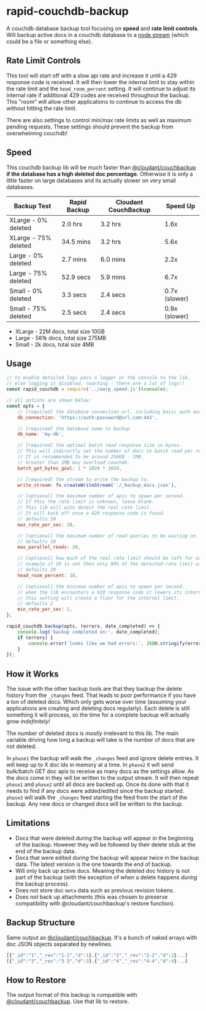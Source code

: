 # rapid-couchdb-backup

A couchdb database backup tool focusing on **speed** and **rate limit controls**.
Will backup active docs in a couchdb database to a [node stream](https://nodejs.org/api/stream.html) (which could be a file or something else).

## Rate Limit Controls

This tool will start off with a slow api rate and increase it until a 429 response code is received.
It will then lower the internal limit to stay within the rate limit and the `head_room_percent` setting.
It will continue to adjust its internal rate if additional 429 codes are received throughout the backup.
This "room" will allow other applications to continue to access the db without hitting the rate limit.

There are also settings to control min/max rate limits as well as maximum pending requests.
These settings should prevent the backup from overwhelming couchdb!

## Speed

This couchdb backup lib will be much faster than [@cloudant/couchbackup](https://github.com/cloudant/couchbackup) **if the database has a high deleted doc percentage.**
Otherwise it is only a little faster on large databases and its actually slower on very small databases.

| Backup Test | Rapid Backup | Cloudant CouchBackup | Speed Up |
| ----------- | ----------- | ----------- | ----------- |
| XLarge - 0% deleted    | 2.0 hrs        | 3.2 hrs       | 1.6x
| XLarge - 75% deleted   | 34.5 mins      | 3.2 hrs       | 5.6x
| Large - 0% deleted     | 2.7 mins       | 6.0 mins      | 2.2x
| Large - 75% deleted    | 52.9 secs      | 5.9 mins      | 6.7x
| Small - 0% deleted     | 3.3 secs       | 2.4 secs      | 0.7x (slower)
| Small - 75% deleted    | 2.5 secs       | 2.4 secs      | 0.9x (slower)

- XLarge - 22M docs, total size 10GB
- Large - 581k docs, total size 275MB
- Small - 2k docs, total size 4MB


## Usage

```js
// to enable detailed logs pass a logger or the console to the lib,
// else logging is disabled. (warning - there are a lot of logs!)
const rapid_couchdb = require('../warp_speed.js')(console);

// all options are shown below:
const opts = {
	// [required] the database connection url, including basic auth and port if applicable
	db_connection: 'https://auth:password@url.com:443',

	// [required] the database name to backup
	db_name: 'my-db',

	// [required] the optimal batch read response size in bytes.
	// This will indirectly set the number of docs to batch read per request.
	// It is recommended to be around 256KB - 1MB.
	// Greater than 2MB may overload couchdb.
	batch_get_bytes_goal: 1 * 1024 * 1024,

	// [required] the stream to write the backup to.
	write_stream: fs.createWriteStream('./_backup_docs.json'),

	// [optional] the maximum number of apis to spawn per second.
	// If this the rate limit is unknown, leave blank.
	// This lib will auto detect the real rate limit.
	// It will back off once a 429 response code is found.
	// defaults 50
	max_rate_per_sec: 30,

	// [optional] the maximum number of read queries to be waiting on.
	// defaults 20
	max_parallel_reads: 30,

	// [optional] how much of the real rate limit should be left for other applications.
	// example if 20 is set then only 80% of the detected-rate limit will be used.
	// defaults 20
	head_room_percent: 18,

	// [optional] the minimum number of apis to spawn per second.
	// when the lib encounters a 429 response code it lowers its internal limit.
	// this setting will create a floor for the internal limit.
	// defaults 2
	min_rate_per_sec: 2,
};

rapid_couchdb.backup(opts, (errors, date_completed) => {
	console.log('backup completed on:', date_completed);
	if (errors) {
		console.error('looks like we had errors:', JSON.stringify(errors, null, 2));
	}
});
```

## How it Works
The issue with the other backup tools are that they backup the delete history from the `_changes` feed.
That leads to poor performance if you have a ton of deleted docs.
Which only gets worse over time (assuming your applications are creating and deleting docs regularly).
Each delete is still something it will process, so the time for a complete backup will actually grow _indefinitely_!

The number of deleted docs is _mostly_ irrelevant to this lib.
The main variable driving how long a backup will take is the number of docs that are not deleted.

In `phase1` the backup will walk the `_changes` feed and ignore delete entries.
It will keep up to X doc ids in memory at a time.
In `phase2` it will send bulk/batch GET doc apis to receive as many docs as the settings allow.
As the docs come in they will be written to the output stream.
It will then repeat `phase1` and `phase2` until all docs are backed up.
Once its done with that it needs to find if any docs were added/edited since the backup started.
`phase3` will walk the `_changes` feed starting the feed from the start of the backup.
Any new docs or changed docs will be written to the backup.

## Limitations
- Docs that were deleted _during_ the backup will appear in the beginning of the backup. However they will be followed by their delete stub at the end of the backup data.
- Docs that were edited _during_ the backup will appear twice in the backup data. The latest version is the one towards the end of backup.
- Will only back up active docs. Meaning the deleted doc history is not part of the backup (with the exception of when a delete happens _during_ the backup process).
- Does not store doc `meta` data such as previous revision tokens.
- Does not back up attachments (this was chosen to preserve compatibility with @cloudant/couchbackup's restore function).

## Backup Structure
Same output as [@cloudant/couchbackup](https://github.com/cloudant/couchbackup#whats-in-a-backup-file).
It's a bunch of naked arrays with doc JSON objects separated by newlines.

```js
[{"_id":"1","_rev":"1-1","d":1},{"_id":"2","_rev":"2-2","d":2}...]
[{"_id":"3","_rev":"3-3","d":3},{"_id":"4","_rev":"4-4","d":4}...]
```

## How to Restore
The output format of this backup is compatible with [@cloudant/couchbackup](https://github.com/cloudant/couchbackup).
Use that lib to restore.
